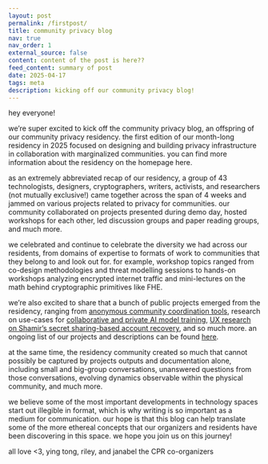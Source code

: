 ```yaml
---
layout: post
permalink: /firstpost/
title: community privacy blog
nav: true
nav_order: 1
external_source: false
content: content of the post is here??
feed_content: summary of post
date: 2025-04-17
tags: meta
description: kicking off our community privacy blog!
---
```


hey everyone!

we’re super excited to kick off the community privacy blog, an offspring of our community privacy residency. the first edition of our month-long residency in 2025 focused on designing and building privacy infrastructure in collaboration with marginalized communities. you can find more information about the residency on the homepage here.

as an extremely abbreviated recap of our residency, a group of 43 technologists, designers, cryptographers, writers, activists, and researchers (not mutually exclusive!) came together across the span of 4 weeks and jammed on various projects related to privacy for communities. our community collaborated on projects presented during demo day, hosted workshops for each other, led discussion groups and paper reading groups, and much more.

we celebrated and continue to celebrate the diversity we had across our residents, from domains of expertise to formats of work to communities that they belong to and look out for. for example, workshop topics ranged from co-design methodologies and threat modelling sessions to hands-on workshops analyzing encrypted internet traffic and mini-lectures on the math behind cryptographic primitives like FHE.

we’re also excited to share that a bunch of public projects emerged from the residency, ranging from [anonymous community coordination tools](https://pitch.com/v/anon-coordination-k6d4yx/fc1ad40d-fb65-4d70-a5af-58cdabfef6c2), research on use-cases for [collaborative and private AI model training](https://docs.google.com/presentation/d/1zP25V5vyM7FF1PF_Icm9ROwQxvXLiFJ167KSj9SAmCk/edit?slide=id.g332a7367e5b_0_60#slide=id.g332a7367e5b_0_60]), [UX research on Shamir’s secret sharing-based account recovery](https://hackmd.io/@plaintextdesign/S1Lz7bPiJe#/), and so much more. an ongoing list of our projects and descriptions can be found [here]({{site.url}}/projects/).

at the same time, the residency community created so much that cannot possibly be captured by projects outputs and documentation alone, including small and big-group conversations, unanswered questions from those conversations, evolving dynamics observable within the physical community, and much more.

we believe some of the most important developments in technology spaces start out illegible in format, which is why writing is so important as a medium for communication. our hope is that this blog can help translate some of the more ethereal concepts that our organizers and residents have been discovering in this space. we hope you join us on this journey!

all love <3,
ying tong, riley, and janabel
the CPR co-organizers
